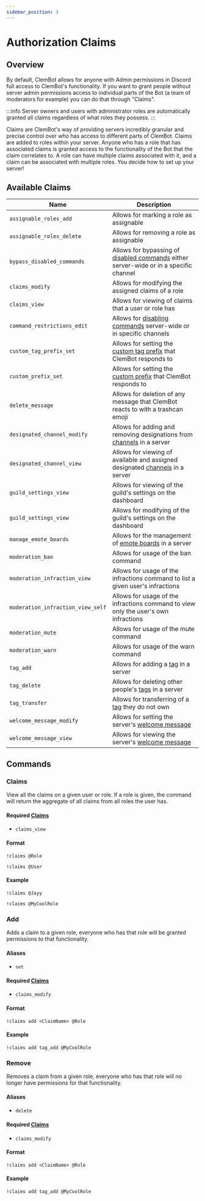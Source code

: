 ```yaml
---
sidebar_position: 3
---
```


# Authorization Claims

## Overview

By default, ClemBot allows for anyone with Admin permissions in Discord full access to ClemBot's functionality.
If you want to grant people without server admin permissions access to individual parts of the Bot (a team of moderators
for example) you can do that through "Claims".

:::info
Server owners and users with administrator roles are automatically granted all claims regardless of what roles they
possess.
:::

Claims are ClemBot's way of providing servers incredibly granular and precise control over _who_ has access to different
parts of ClemBot.
Claims are added to roles within your server.
Anyone who has a role that has associated claims is granted access to the functionality of the Bot that the claim
correlates to.
A role can have multiple claims associated with it, and a claim can be associated with multiple roles.
You decide how to set up your server!

## Available Claims

| Name                              | Description                                                                                                       |
|-----------------------------------|-------------------------------------------------------------------------------------------------------------------|
| `assignable_roles_add`            | Allows for marking a role as assignable                                                                           |
| `assignable_roles_delete`         | Allows for removing a role as assignable                                                                          |
| `bypass_disabled_commands`        | Allows for bypassing of [disabled commands](./CommandRestrictions.md) either server-wide or in a specific channel |
| `claims_modify`                   | Allows for modifying the assigned claims of a role                                                                |
| `claims_view`                     | Allows for viewing of claims that a user or role has                                                              |
| `command_restrictions_edit`       | Allows for [disabling commands](./CommandRestrictions.md) server-wide or in specific channels                     |
| `custom_tag_prefix_set`           | Allows for setting the [custom tag prefix](./Tags#prefix) that ClemBot responds to                                |                                 
| `custom_prefix_set`               | Allows for setting the [custom prefix](./CustomPrefix.md) that ClemBot responds to                                |
| `delete_message`                  | Allows for deletion of any message that ClemBot reacts to with a trashcan emoji                                   |
| `designated_channel_modify`       | Allows for adding and removing designations from [channels](./DesignatedChannels.md) in a server                  |
| `designated_channel_view`         | Allows for viewing of available and assigned designated [channels](./DesignatedChannels.md) in a server           |
| `guild_settings_view`             | Allows for viewing of the guild's settings on the dashboard                                                       |
| `guild_settings_view`             | Allows for modifying of the guild's settings on the dashboard                                                     |
| `manage_emote_boards`             | Allows for the management of [emote boards](./EmoteBoards.md) in a server                                         |
| `moderation_ban`                  | Allows for usage of the ban command                                                                               |
| `moderation_infraction_view`      | Allows for usage of the infractions command to list a given user's infractions                                    |
| `moderation_infraction_view_self` | Allows for usage of the infractions command to view only the user's own infractions                               |
| `moderation_mute`                 | Allows for usage of the mute command                                                                              |
| `moderation_warn`                 | Allows for usage of the warn command                                                                              |
| `tag_add`                         | Allows for adding a [tag](./Tags.md) in a server                                                                  |
| `tag_delete`                      | Allows for deleting other people's [tags](./Tags.md) in a server                                                  |
| `tag_transfer`                    | Allows for transferring of a [tag](./Tags.md) they do not own                                                     |
| `welcome_message_modify`          | Allows for setting the server's [welcome message](./WelcomeMessage.md)                                            |
| `welcome_message_view`            | Allows for viewing the server's [welcome message](./WelcomeMessage.md)                                            |

## Commands

### Claims

View all the claims on a given user or role.
If a role is given, the command will return the aggregate of all claims from all roles the user has.

#### Required [Claims](./Claims.md)

* `claims_view`

#### Format

```
!claims @Role
```

```
!claims @User
```

#### Example

```
!claims @Jayy
```

```
!claims @MyCoolRole
```

### Add

Adds a claim to a given role, everyone who has that role will be granted permissions to that functionality.

#### Aliases

* `set`

#### Required [Claims](./Claims.md)

* `claims_modify`

#### Format

```
!claims add <ClaimName> @Role
```

#### Example

```
!claims add tag_add @MyCoolRole
```

### Remove

Removes a claim from a given role, everyone who has that role will no longer have permissions for that functionality.

#### Aliases

* `delete`

#### Required [Claims](./Claims.md)

* `claims_modify`

#### Format

```
!claims add <ClaimName> @Role
```

#### Example

```
!claims add tag_add @MyCoolRole
```
